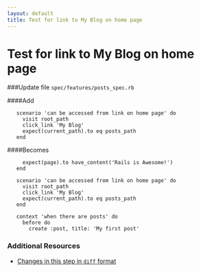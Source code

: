 ```yaml
---
layout: default
title: Test for link to My Blog on home page
---
```


<h1 id="main">Test for link to My Blog on home page</h1>

###Update file `spec/features/posts_spec.rb`

####Add
```
   scenario 'can be accessed from link on home page' do
     visit root_path
     click_link 'My Blog'
     expect(current_path).to eq posts_path
   end
```


####Becomes
```
     expect(page).to have_content('Rails is Awesome!')
   end
 
   scenario 'can be accessed from link on home page' do
     visit root_path
     click_link 'My Blog'
     expect(current_path).to eq posts_path
   end
 
   context 'when there are posts' do
     before do
       create :post, title: 'My first post'

```



### Additional Resources

* [Changes in this step in `diff` format](https://github.com/software-academy/rails_getting_started_bdd/commit/74eb255e05627adce9c35da0895d4526a741ad99)

